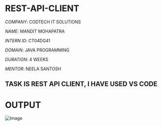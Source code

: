 # REST-API-CLIENT

*COMPANY*: CODTECH IT SOLUTIONS

*NAME*: MANDIT MOHAPATRA

*INTERN ID*: CT04DG41

*DOMAIN*: JAVA PROGRAMMING

*DURATION*: 4 WEEKS

*MENTOR*: NEELA SANTOSH

## TASK IS   REST API CLIENT, I HAVE USED VS CODE

# OUTPUT 

![Image](https://github.com/user-attachments/assets/0df75d7e-016b-4647-8758-43756e9c592c)
